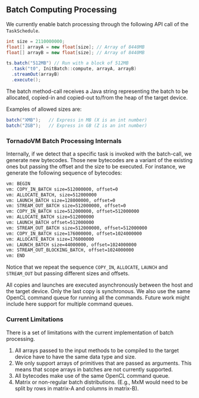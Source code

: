 ## Batch Computing Processing


We currently enable batch processing through the following API call of the `TaskSchedule`.

```java
int size = 2110000000;
float[] arrayA = new float[size]; // Array of 8440MB
float[] arrayB = new float[size]; // Array of 8440MB

ts.batch("512MB") // Run with a block of 512MB
  .task("t0", InitBatch::compute, arrayA, arrayB)
  .streamOut(arrayB)
  .execute();
```

The batch method-call receives a Java string representing the batch to be allocated, copied-in and copied-out to/from the heap of the target device. 

Examples of allowed sizes are:


 
```java
batch("XMB");   // Express in MB (X is an int number)
batch("ZGB");   // Express in GB (Z is an int number)
```

### TornadoVM Batch Processing Internals 

Internally, if we detect that a specific task is invoked with the batch-call, we generate new bytecodes. Those new bytecodes are a variant of the existing ones but passing the offset and the size to be executed. For instance, we generate the following sequence of bytecodes:


```bash
vm: BEGIN
vm: COPY_IN_BATCH size=512000000, offset=0 
vm: ALLOCATE_BATCH, size=512000000
vm: LAUNCH_BATCH size=128000000, offset=0 
vm: STREAM_OUT_BATCH size=512000000, offset=0 
vm: COPY_IN_BATCH size=512000000, offset=512000000 
vm: ALLOCATE_BATCH size=512000000
vm: LAUNCH_BATCH offset=512000000 
vm: STREAM_OUT_BATCH size=512000000, offset=512000000 
vm: COPY_IN_BATCH size=176000000, offset=1024000000 
vm: ALLOCATE_BATCH size=176000000
vm: LAUNCH_BATCH size=44000000, offset=1024000000 
vm: STREAM_OUT_BLOCKING_BATCH, offset=1024000000
vm: END
```

Notice that we repeat the sequence `COPY_IN`, `ALLOCATE`, `LAUNCH` and `STREAM_OUT` but passing different sizes and offsets. 

All copies and launches are executed asynchronously between the host and the target device. Only the last copy is synchronous. We also use the same OpenCL command queue for running all the commands. Future work might include here support for multiple command queues. 

### Current Limitations

There is a set of limitations with the current implementation of batch processing. 

1. All arrays passed to the input methods to be compiled to the target device have to have the same data type and size.
1. We only support arrays of primitives that are passed as arguments. This means that scope arrays in batches are not currently supported.
1. All bytecodes make use of the same OpenCL command queue.
1. Matrix or non-regular batch distributions. (E.g., MxM would need to be split by rows in matrix-A and columns in matrix-B).
